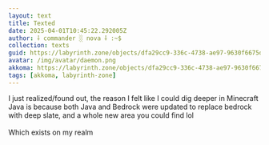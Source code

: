 ```yaml
---
layout: text
title: Texted
date: 2025-04-01T10:45:22.292005Z
author: ⸸ commander ░ nova ⸸ :~$
collection: texts
guid: https://labyrinth.zone/objects/dfa29cc9-336c-4738-ae97-9630f6675d57
avatar: /img/avatar/daemon.png
akkoma: https://labyrinth.zone/objects/dfa29cc9-336c-4738-ae97-9630f6675d57
tags: [akkoma, labyrinth-zone]
---
```


<p>I just realized/found out, the reason I felt like I could dig deeper in Minecraft Java is because both Java and Bedrock were updated to replace bedrock with deep slate, and a whole new area you could find lol<br><br>Which exists on my realm</p>